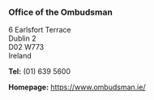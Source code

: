 ###  Office of the Ombudsman

6 Earlsfort Terrace  
Dublin 2  
D02 W773  
Ireland

**Tel:** (01) 639 5600

**Homepage:** [ https://www.ombudsman.ie/ ](https://www.ombudsman.ie/)
